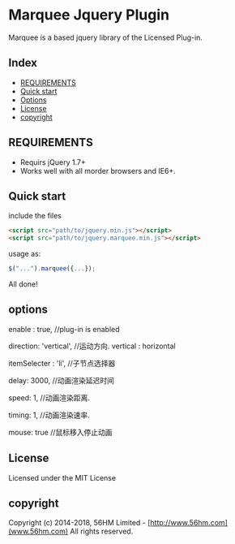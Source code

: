 Marquee Jquery Plugin
===================================

Marquee is a based jquery library of the Licensed Plug-in.




## Index
* [REQUIREMENTS](#REQUIREMENTS)
* [Quick start](#quick-start)
* [Options](#options)
* [License](#license)
* [copyright](#copyright)




## REQUIREMENTS

* Requirs jQuery 1.7+
* Works well with all morder browsers and IE6+.



## Quick start


include the files

```html
<script src="path/to/jquery.min.js"></script>
<script src="path/to/jquery.marquee.min.js"></script>
```

usage as:

```js
$("...").marquee({...});
```
All done!


## options
 
enable : true,  //plug-in is enabled

direction: 'vertical',   //运动方向.  vertical : horizontal


itemSelecter : 'li',  //子节点选择器

delay: 3000,  //动画渲染延迟时间

speed: 1,  //动画渲染距离.

timing: 1, //动画渲染速率.

mouse: true //鼠标移入停止动画


## License

Licensed under the MIT License




## copyright
Copyright (c) 2014-2018, 56HM Limited - [http://www.56hm.com](www.56hm.com)
All rights reserved.